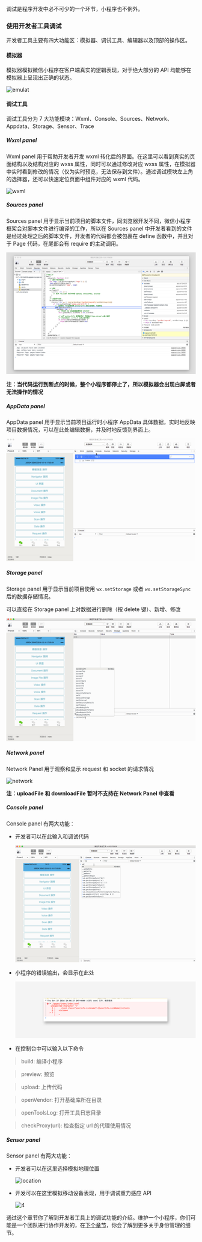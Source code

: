 调试是程序开发中必不可少的一个环节，小程序也不例外。

### 使用开发者工具调试

开发者工具主要有四大功能区：模拟器、调试工具、编辑器以及顶部的操作区。

#### 模拟器

模拟器模拟微信小程序在客户端真实的逻辑表现，对于绝大部分的 API 均能够在模拟器上呈现出正确的状态。

![emulat](../../../image/devtools2/simulator.png)

#### 调试工具

调试工具分为 7 大功能模块：Wxml、Console、Sources、Network、Appdata、Storage、Sensor、Trace

##### Wxml panel

Wxml panel 用于帮助开发者开发 wxml 转化后的界面。在这里可以看到真实的页面结构以及结构对应的 wxss 属性，同时可以通过修改对应 wxss 属性，在模拟器中实时看到修改的情况（仅为实时预览，无法保存到文件）。通过调试模块左上角的选择器，还可以快速定位页面中组件对应的 wxml 代码。

![wxml](../../../image/devtools2/wxml.gif)

##### Sources panel

Sources panel 用于显示当前项目的脚本文件，同浏览器开发不同，微信小程序框架会对脚本文件进行编译的工作，所以在 Sources panel 中开发者看到的文件是经过处理之后的脚本文件，开发者的代码都会被包裹在 define 函数中，并且对于 Page 代码，在尾部会有 require 的主动调用。

![sources](../../image/devtools2/source.png)

**注：当代码运行到断点的时候，整个小程序都停止了，所以模拟器会出现白屏或者无法操作的情况**

##### AppData panel

AppData panel 用于显示当前项目运行时小程序 AppData 具体数据，实时地反映项目数据情况，可以在此处编辑数据，并及时地反馈到界面上。

![appdata](../../image/devtools2/appdata.gif)

##### Storage panel

Storage panel 用于显示当前项目使用 `wx.setStorage` 或者 `wx.setStorageSync` 后的数据存储情况。

可以直接在 Storage panel 上对数据进行删除（按 delete 键）、新增、修改

![storage](../../image/devtools2/storage.gif)

##### Network panel

Network Panel 用于观察和显示 request 和 socket 的请求情况

![network](../../image/devtools/network.png)

**注：uploadFile 和 downloadFile 暂时不支持在 Network Panel 中查看**


##### Console panel

Console panel 有两大功能：

- 开发者可以在此输入和调试代码

  ![console](../../image/devtools2/console.gif)

- 小程序的错误输出，会显示在此处

  ![4](../../image/devtools2/console.png)

- 在控制台中可以输入以下命令

> build: 编译小程序

> preview: 预览

> upload: 上传代码

> openVendor: 打开基础库所在目录

> openToolsLog: 打开工具日志目录

> checkProxy(url): 检查指定 url 的代理使用情况

##### Sensor panel

Sensor panel 有两大功能：

- 开发者可以在这里选择模拟地理位置

  ![location](../../image/devtools/location.gif)

- 开发可以在这里模拟移动设备表现，用于调试重力感应 API

  ![4](../../image/devtools/accelerometerchange.gif)










通过这个章节你了解到开发者工具上的调试功能的介绍。维护一个小程序，你们可能是一个团队进行协作开发的，在[下个章节](./role.md)，你会了解到更多关于身份管理的细节。


